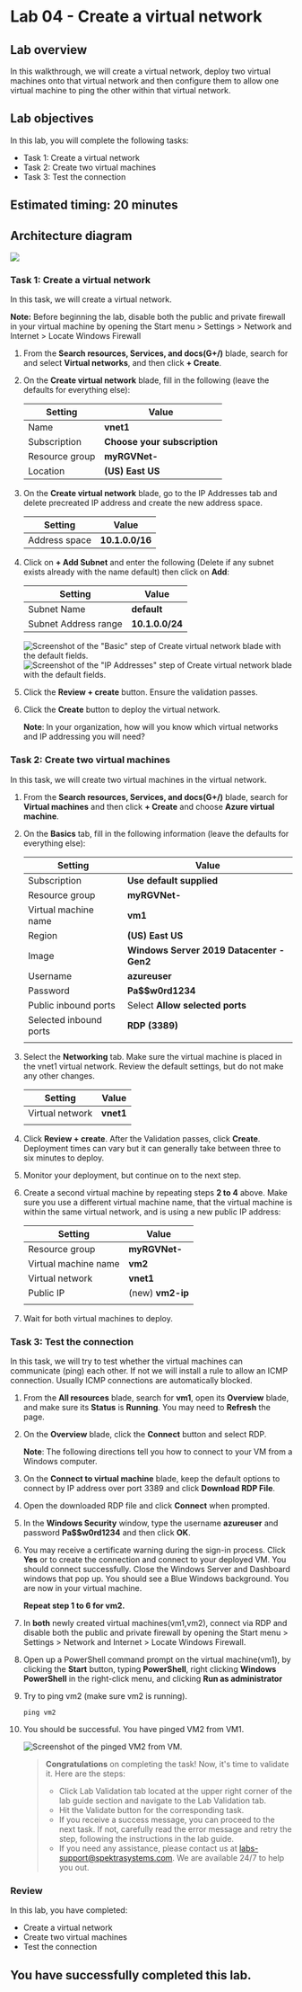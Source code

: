 # Lab 04 - Create a virtual network

## Lab overview

In this walkthrough, we will create a virtual network, deploy two virtual machines onto that virtual network and then configure them to allow one virtual machine to ping the other within that virtual network.

## Lab objectives

In this lab, you will complete the following tasks:

+ Task 1: Create a virtual network
+ Task 2: Create two virtual machines
+ Task 3: Test the connection

## Estimated timing: 20 minutes

## Architecture diagram

![](../images/az900lab04.PNG) 

### Task 1: Create a virtual network

In this task, we will create a virtual network. 

**Note:** Before beginning the lab, disable both the public and private firewall in your virtual machine by opening the Start menu > Settings > Network and Internet > Locate Windows Firewall

1. From the **Search resources, Services, and docs(G+/)** blade, search for and select **Virtual networks**, and then click **+ Create**. 

1. On the **Create virtual network** blade, fill in the following (leave the defaults for everything else):


   | Setting | Value | 
   | ---     | ---   |
   | Name    | **vnet1** |
   | Subscription | **Choose your subscription**  |
   | Resource group |  **myRGVNet-<inject key="DeploymentID" enableCopy="false"/>** |
   | Location | **(US) East US** |
 

1. On the **Create virtual network** blade, go to the IP Addresses tab and delete precreated IP address and create the new address space.

    | Setting | Value | 
    | --- | --- |
    | Address space |**10.1.0.0/16**|
    
 1. Click on **+ Add Subnet** and enter the following (Delete if any subnet exists already with the name default) then click on **Add**:
  
    | Setting | Value | 
    | --- | --- |
    | Subnet Name |**default**|
    | Subnet Address range | **10.1.0.0/24**|
  
    
 

    ![Screenshot of the "Basic" step of Create virtual network blade with the default fields.](../images/0301a.png)
    ![Screenshot of the "IP Addresses" step of Create virtual network blade with the default fields.](../images/0301b.png)

1. Click the **Review + create** button. Ensure the validation passes.

1. Click the **Create** button to deploy the virtual network. 

    **Note**: In your organization, how will you know which virtual networks and IP addressing you will need?

### Task 2: Create two virtual machines

In this task, we will create two virtual machines in the virtual network. 

1. From the **Search resources, Services, and docs(G+/)** blade, search for **Virtual machines** and then click **+ Create** and choose **Azure virtual machine**.

1. On the **Basics** tab, fill in the following information (leave the defaults for everything else):

   | Setting | Value | 
   | --- | --- |
   | Subscription | **Use default supplied**  |
   | Resource group |  **myRGVNet-<inject key="DeploymentID" enableCopy="false"/>** |
   | Virtual machine name | **vm1**|
   | Region | **(US) East US** |
   | Image | **Windows Server 2019 Datacenter -Gen2** |
   | Username| **azureuser** |
   | Password| **Pa$$w0rd1234** |
   | Public inbound ports| Select **Allow selected ports**  |
   | Selected inbound ports| **RDP (3389)** |
   |||

1. Select the **Networking** tab. Make sure the virtual machine is placed in the vnet1 virtual network. Review the default settings, but do not make any other changes. 

   | Setting | Value | 
   | --- | --- |
   | Virtual network | **vnet1** |
   |||

1. Click **Review + create**. After the Validation passes, click **Create**. Deployment times can vary but it can generally take between three to six minutes to deploy.

1. Monitor your deployment, but continue on to the next step. 

1. Create a second virtual machine by repeating steps **2 to 4** above. Make sure you use a different virtual machine name, that the virtual machine is within the same virtual network, and is using a new public IP address:

    | Setting | Value |
    | --- | --- |
    | Resource group | **myRGVNet-<inject key="DeploymentID" enableCopy="false"/>** |
    | Virtual machine name |  **vm2** |
    | Virtual network | **vnet1** |
    | Public IP | (new) **vm2-ip** |
    |||

1. Wait for both virtual machines to deploy. 

### Task 3: Test the connection 

In this task, we will try to test whether the virtual machines can communicate (ping) each other. If not we will install a rule to allow an ICMP connection. Usually ICMP connections are automatically blocked.

1. From the **All resources** blade, search for **vm1**, open its **Overview** blade, and make sure its **Status** is **Running**. You may need to **Refresh** the page.

1. On the **Overview** blade, click the **Connect** button and select RDP.

    **Note**: The following directions tell you how to connect to your VM from a Windows computer. 

1. On the **Connect to virtual machine** blade, keep the default options to connect by IP address over port 3389 and click **Download RDP File**.

1. Open the downloaded RDP file and click **Connect** when prompted. 

1. In the **Windows Security** window, type the username **azureuser** and password **Pa$$w0rd1234** and then click **OK**.

1. You may receive a certificate warning during the sign-in process. Click **Yes** or to create the connection and connect to your deployed VM. You should connect successfully. Close the Windows Server and Dashboard windows that pop up. You should see a Blue Windows background. You are now in your virtual machine.

    **Repeat step 1 to 6 for vm2.**

1. In **both** newly created virtual machines(vm1,vm2), connect via RDP and disable both the public and private firewall by opening the Start menu > Settings > Network and Internet > Locate Windows Firewall.

1. Open up a PowerShell command prompt on the virtual machine(vm1), by clicking the **Start** button, typing **PowerShell**, right clicking **Windows PowerShell** in the right-click menu, and clicking **Run as administrator**

1. Try to ping vm2 (make sure vm2 is running). 
    ```
    ping vm2
    ```
1. You should be successful. You have pinged VM2 from VM1.
    
     ![Screenshot of the pinged VM2 from VM.](../images/AZ900Lab4.png)
   
     > **Congratulations** on completing the task! Now, it's time to validate it. Here are the steps:
     > - Click Lab Validation tab located at the upper right corner of the lab guide section and navigate to the Lab Validation tab.
     > - Hit the Validate button for the corresponding task.
     > - If you receive a success message, you can proceed to the next task. If not, carefully read the error message and retry the step, following the instructions in the lab guide.
     > - If you need any assistance, please contact us at labs-support@spektrasystems.com. We are available 24/7 to help you out.

### Review
In this lab, you have completed:
- Create a virtual network
- Create two virtual machines
- Test the connection
 
## You have successfully completed this lab.
